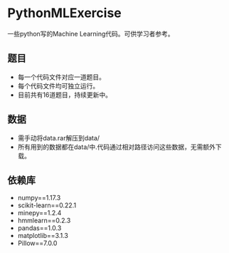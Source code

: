 # PythonMLExercise
一些python写的Machine Learning代码。可供学习者参考。

## 题目

- 每一个代码文件对应一道题目。
- 每个代码文件均可独立运行。
- 目前共有16道题目，持续更新中。

## 数据

- 需手动将data.rar解压到data/
- 所有用到的数据都在data/中.代码通过相对路径访问这些数据，无需额外下载。

## 依赖库

- numpy==1.17.3
- scikit-learn==0.22.1
- minepy==1.2.4
- hmmlearn==0.2.3
- pandas==1.0.3
- matplotlib==3.1.3
- Pillow==7.0.0
